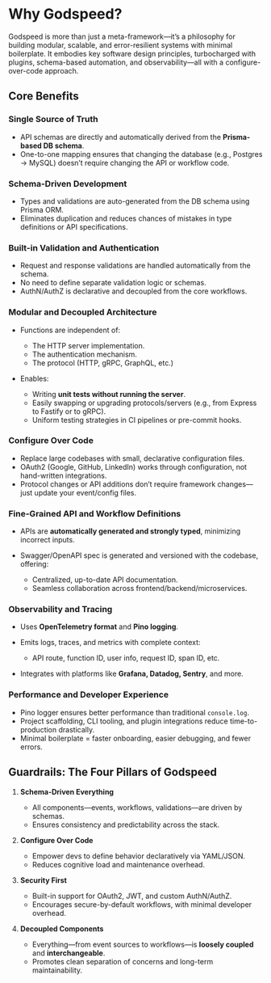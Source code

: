 # Why Godspeed?

Godspeed is more than just a meta-framework—it’s a philosophy for building modular, scalable, and error-resilient systems with minimal boilerplate. It embodies key software design principles, turbocharged with plugins, schema-based automation, and observability—all with a configure-over-code approach.

## Core Benefits

### Single Source of Truth

* API schemas are directly and automatically derived from the **Prisma-based DB schema**.
* One-to-one mapping ensures that changing the database (e.g., Postgres → MySQL) doesn’t require changing the API or workflow code.

### Schema-Driven Development

* Types and validations are auto-generated from the DB schema using Prisma ORM.
* Eliminates duplication and reduces chances of mistakes in type definitions or API specifications.

### Built-in Validation and Authentication

* Request and response validations are handled automatically from the schema.
* No need to define separate validation logic or schemas.
* AuthN/AuthZ is declarative and decoupled from the core workflows.

### Modular and Decoupled Architecture

* Functions are independent of:

  * The HTTP server implementation.
  * The authentication mechanism.
  * The protocol (HTTP, gRPC, GraphQL, etc.)
* Enables:

  * Writing **unit tests without running the server**.
  * Easily swapping or upgrading protocols/servers (e.g., from Express to Fastify or to gRPC).
  * Uniform testing strategies in CI pipelines or pre-commit hooks.

### Configure Over Code

* Replace large codebases with small, declarative configuration files.
* OAuth2 (Google, GitHub, LinkedIn) works through configuration, not hand-written integrations.
* Protocol changes or API additions don’t require framework changes—just update your event/config files.

### Fine-Grained API and Workflow Definitions

* APIs are **automatically generated and strongly typed**, minimizing incorrect inputs.
* Swagger/OpenAPI spec is generated and versioned with the codebase, offering:

  * Centralized, up-to-date API documentation.
  * Seamless collaboration across frontend/backend/microservices.

### Observability and Tracing

* Uses **OpenTelemetry format** and **Pino logging**.
* Emits logs, traces, and metrics with complete context:

  * API route, function ID, user info, request ID, span ID, etc.
* Integrates with platforms like **Grafana, Datadog, Sentry**, and more.

### Performance and Developer Experience

* Pino logger ensures better performance than traditional `console.log`.
* Project scaffolding, CLI tooling, and plugin integrations reduce time-to-production drastically.
* Minimal boilerplate = faster onboarding, easier debugging, and fewer errors.

## Guardrails: The Four Pillars of Godspeed

1. **Schema-Driven Everything**

   * All components—events, workflows, validations—are driven by schemas.
   * Ensures consistency and predictability across the stack.

2. **Configure Over Code**

   * Empower devs to define behavior declaratively via YAML/JSON.
   * Reduces cognitive load and maintenance overhead.

3. **Security First**

   * Built-in support for OAuth2, JWT, and custom AuthN/AuthZ.
   * Encourages secure-by-default workflows, with minimal developer overhead.

4. **Decoupled Components**

   * Everything—from event sources to workflows—is **loosely coupled** and **interchangeable**.
   * Promotes clean separation of concerns and long-term maintainability.


